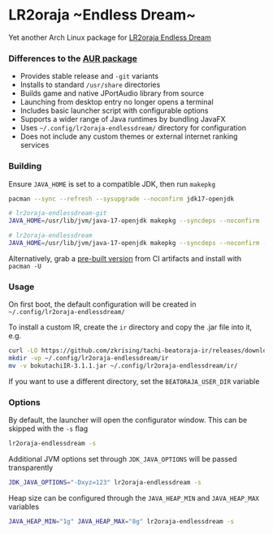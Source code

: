 # LR2oraja \~Endless Dream\~

Yet another Arch Linux package for [LR2oraja Endless Dream](https://github.com/seraxis/lr2oraja-endlessdream)

### Differences to the [AUR package](https://aur.archlinux.org/packages/lr2oraja-endlessdream)

- Provides stable release and `-git` variants
- Installs to standard `/usr/share` directories
- Builds game and native JPortAudio library from source
- Launching from desktop entry no longer opens a terminal
- Includes basic launcher script with configurable options
- Supports a wider range of Java runtimes by bundling JavaFX
- Uses `~/.config/lr2oraja-endlessdream/` directory for configuration
- Does not include any custom themes or external internet ranking services

### Building

Ensure `JAVA_HOME` is set to a compatible JDK, then run `makepkg`

```bash
pacman --sync --refresh --sysupgrade --noconfirm jdk17-openjdk

# lr2oraja-endlessdream-git
JAVA_HOME=/usr/lib/jvm/java-17-openjdk makepkg --syncdeps --noconfirm

# lr2oraja-endlessdream
JAVA_HOME=/usr/lib/jvm/java-17-openjdk makepkg --syncdeps --noconfirm -p PKGBUILD.release
```

Alternatively, grab a [pre-built version](https://nightly.link/aixxe/lr2oraja-endless-dream-pkgbuild/workflows/build/master?preview) from CI artifacts and install with `pacman -U`

### Usage

On first boot, the default configuration will be created in `~/.config/lr2oraja-endlessdream/`

To install a custom IR, create the `ir` directory and copy the .jar file into it, e.g.

```bash
curl -LO https://github.com/zkrising/tachi-beatoraja-ir/releases/download/v3.1.1/bokutachiIR-3.1.1.jar
mkdir -vp ~/.config/lr2oraja-endlessdream/ir
mv -v bokutachiIR-3.1.1.jar ~/.config/lr2oraja-endlessdream/ir/
```

If you want to use a different directory, set the `BEATORAJA_USER_DIR` variable

### Options

By default, the launcher will open the configurator window. This can be skipped with the `-s` flag

```bash
lr2oraja-endlessdream -s
```

Additional JVM options set through `JDK_JAVA_OPTIONS` will be passed transparently

```bash
JDK_JAVA_OPTIONS="-Dxyz=123" lr2oraja-endlessdream -s
```

Heap size can be configured through the `JAVA_HEAP_MIN` and `JAVA_HEAP_MAX` variables

```bash
JAVA_HEAP_MIN="1g" JAVA_HEAP_MAX="8g" lr2oraja-endlessdream -s
```